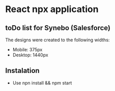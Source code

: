 # React npx application

## toDo list for Synebo (Salesforce)

The designs were created to the following widths:

-  Mobile: 375px
-  Desktop: 1440px

## Instalation

-  Use npn install && npm start
